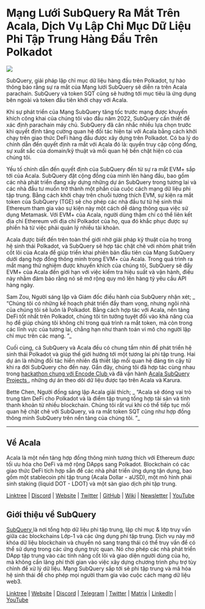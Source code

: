 # Mạng Lưới SubQuery Ra Mắt Trên Acala, Dịch Vụ Lập Chỉ Mục Dữ Liệu Phi Tập Trung Hàng Đầu Trên Polkadot

![](https://miro.medium.com/max/2400/1*kj_-zZcjeYdYIZVy1atYOg.gif)

SubQuery, giải pháp lập chỉ mục dữ liệu hàng đầu trên Polkadot, tự hào thông báo rằng sự ra mắt của Mạng lưới SubQuery sẽ diễn ra trên Acala parachain. SubQuery và token SQT cũng sẽ hướng tới mục tiêu là ứng dụng bên ngoài và token đầu tiên khởi chạy với Acala.

Khi sự phát triển của Mạng SubQuery tăng tốc trước mạng được khuyến khích công khai của chúng tôi vào đầu năm 2022, SubQuery cần thiết để xác định parachain máy chủ. SubQuery đã cân nhắc nhiều lựa chọn trước khi quyết định tăng cường quan hệ đối tác hiện tại với Acala bằng cách khởi chạy trên giao thức DeFi hàng đầu được xây dựng trên Polkadot. Có ba lý do chính dẫn đến quyết định ra mắt với Acala đó là: quyền truy cập cộng đồng, sự xuất sắc của domain/kỹ thuật và mối quan hệ bền chặt hiện có của chúng tôi.

Yếu tố chính dẫn đến quyết định của SubQuery đến từ sự ra mắt EVM+ sắp tới của Acala. SubQuery đặt cộng đồng của mình lên hàng đầu, bao gồm các nhà phát triển đang xây dựng những dự án SubQuery trong tương lai và các nhà đầu tư muốn trở thành một phần của cuộc cách mạng dữ liệu phi tập trung. Bằng cách khởi chạy trên chuỗi tương thích EVM, sự kiện ra mắt token của SubQuery (TGE) sẽ cho phép các nhà đầu tư từ hệ sinh thái Ethereum tham gia vào sự kiện này một cách dễ dàng thông qua việc sử dụng Metamask. Với EVM+ của Acala, người dùng thậm chí có thể liên kết địa chỉ Ethereum với địa chỉ Polkadot của họ, qua đó khắc phục được sự phiền hà từ việc phải quản lý nhiều tài khoản.

Acala được biết đến trên toàn thế giới nhờ giải pháp kỹ thuật của họ trong hệ sinh thái Polkadot, và SubQuery sẽ hợp tác chặt chẽ với nhóm phát triển cốt lõi của Acala để giúp triển khai phiên bản đầu tiên của Mạng SubQuery dưới dạng hợp đồng thông minh trong EVM+ của Acala. Trong quá trình ra mắt mạng thử nghiệm được khuyến khích của chúng tôi, SubQuery sẽ đẩy EVM+ của Acala đến giới hạn với việc kiểm tra hiệu suất và vận hành, điều này nhằm đảm bảo rằng nó sẽ mở rộng quy mô lên hàng tỷ yêu cầu API hàng ngày.

Sam Zou, Người sáng lập và Giám đốc điều hành của SubQuery nhận xét; _ “Chúng tôi có những kế hoạch phát triển đầy tham vọng, nhưng ngôi nhà của chúng tôi sẽ luôn là Polkadot. Bằng cách hợp tác với Acala, nền tảng DeFi tốt nhất trên Polkadot, chúng tôi tin tưởng tuyệt đối vào khả năng của họ để giúp chúng tôi không chỉ trong quá trình ra mắt token, mà còn trong các lĩnh vực của tương lai, chẳng hạn như thanh toán vi mô cho người lập chỉ mục trên các mạng. ”_

Cuối cùng, cả SubQuery và Acala đều có chung tầm nhìn để phát triển hệ sinh thái Polkadot và giúp thế giới hướng tới một tương lai phi tập trung. Hai dự án là những đối tác hiển nhiên đã thiết lập mối quan hệ đáng tin cậy từ khi ra đời SubQuery cho đến nay. Gần đây, chúng tôi đã hợp tác cùng nhau trong [ hackathon chung với Encode Club ](https://medium.com/encode-club/polkadot-hack-challenges-7cfeba1a4c0e) và đã vận hành [ Acala SubQuery Projects ](https://subquery.medium.com/subquery-integrates-acala-to-aggregate-and-serve-defi-data-to-polkadot-and-kusama-builders-fc9af6a7aae1), những dự án theo dõi dữ liệu được tạo trên Acala và Karura.

Bette Chen, Người đồng sáng lập Acala giải thích; _ “Acala sẽ đóng vai trò trung tâm DeFi cho Polkadot và là điểm tập trung tổng hợp tài sản và tính thanh khoản từ nhiều blockchain. Chúng tôi rất vui khi có thể tiếp tục mối quan hệ chặt chẽ với SubQuery, và ra mắt token SQT cũng như hợp đồng thông minh SubQuery trên nền tảng của chúng tôi. ”_

---

## Về Acala

Acala là một nền tảng hợp đồng thông minh tương thích với Ethereum được tối ưu hóa cho DeFi và mở rộng DApps sang Polkadot. Blockchain có các giao thức DeFi tích hợp sẵn để các nhà phát triển ứng dụng tận dụng, bao gồm một stablecoin phi tập trung (Acala Dollar - aUSD), một mô hình phái sinh staking (liquid DOT - LDOT) và một sàn giao dịch phi tập trung.

[Linktree](https://linktr.ee/acalanetwork)  | [Discord](https://discord.gg/vdbFVCH)  | [Website](https://acala.network/)  | [Twitter](https://twitter.com/AcalaNetwork)  | [GitHub](https://github.com/AcalaNetwork/Acala)  | [Wiki](https://github.com/AcalaNetwork/Acala/wiki)  | [Newsletter](https://share.hsforms.com/1X9RxkXk-R62I0VNbATaDXw4h8qc)  | [YouTube](http://youtube.com/c/acalanetwork)

## Giới thiệu về SubQuery

[ SubQuery ](https://subquery.network/) là nơi tổng hợp dữ liệu phi tập trung, lập chỉ mục & lớp truy vấn giữa các blockchains Lớp-1 và các ứng dụng phi tập trung. Dịch vụ này mở khóa dữ liệu blockchain và chuyển nó sang trạng thái có thể truy vấn để có thể sử dụng trong các ứng dụng trực quan. Nó cho phép các nhà phát triển DApp tập trung vào các tính năng cốt lõi và giao diện người dùng của họ, mà không cần lãng phí thời gian vào việc xây dựng chương trình phụ trợ tùy chỉnh để xử lý dữ liệu. Mạng SubQuery sắp tới sẽ phi tập trung và mã hóa hệ sinh thái để cho phép mọi người tham gia vào cuộc cách mạng dữ liệu web3.

​​[Linktree](https://linktr.ee/subquerynetwork)  |  [Website](https://subquery.network/)  |  [Discord](https://discord.com/invite/78zg8aBSMG)  |  [Telegram](https://t.me/subquerynetwork)  |  [Twitter](https://twitter.com/subquerynetwork)  |  [Matrix](https://matrix.to/#/#subquery:matrix.org)  |  [LinkedIn](https://www.linkedin.com/company/subquery)  |  [YouTube](https://www.youtube.com/channel/UCi1a6NUUjegcLHDFLr7CqLw)
